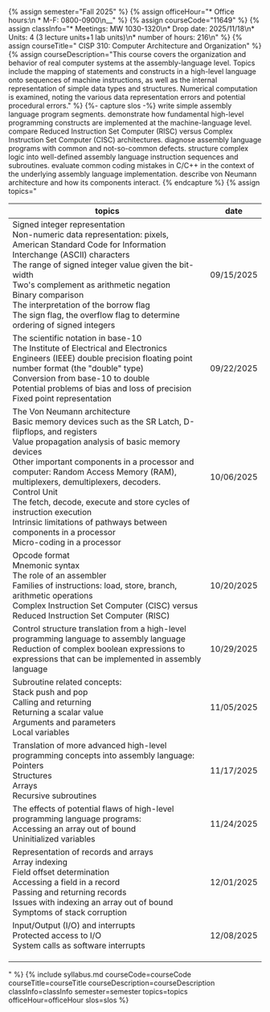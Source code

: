 {% assign semester="Fall 2025" %}
{% assign officeHour="* Office hours:\n  * M-F: 0800-0900\n__" %}
{% assign courseCode="11649" %}
{% assign classInfo="* Meetings: MW 1030-1320\n* Drop date: 2025/11/18\n* Units: 4 (3 lecture units+1 lab units)\n* number of hours: 216\n" %}
{% assign courseTitle="	CISP 310: Computer Architecture and Organization" %}
{% assign courseDescription="This course covers the organization and behavior of real computer systems at the assembly-language level. Topics include the mapping of statements and constructs in a high-level language onto sequences of machine instructions, as well as the internal representation of simple data types and structures. Numerical computation is examined, noting the various data representation errors and potential procedural errors."  %}
{%- capture slos -%}
write simple assembly language program segments.
demonstrate how fundamental high-level programming constructs are implemented at the machine-language level.
compare Reduced Instruction Set Computer (RISC) versus Complex Instruction Set Computer (CISC) architectures.
diagnose assembly language programs with common and not-so-common defects.
structure complex logic into well-defined assembly language instruction sequences and subroutines.
evaluate common coding mistakes in C/C++ in the context of the underlying assembly language implementation.
describe von Neumann architecture and how its components interact.
{% endcapture %}
{% assign topics="<table><thead><tr><th>topics</th><th>date</th></tr></thead><tr><td>Signed integer representation <br />Non-numeric data representation: pixels, American Standard Code for Information Interchange (ASCII) characters <br />The range of signed integer value given the bit-width <br />Two's complement as arithmetic negation <br />Binary comparison <br />The interpretation of the borrow flag <br />The sign flag, the overflow flag to determine ordering of signed integers</td>  <td>09/15/2025</td></tr> <tr><td>The scientific notation in base-10 <br />The Institute of Electrical and Electronics Engineers (IEEE) double precision floating point number format (the &quot;double&quot; type) <br />Conversion from base-10 to double <br />Potential problems of bias and loss of precision <br />Fixed point representation</td>  <td>09/22/2025</td></tr> <tr><td>The Von Neumann architecture <br />Basic memory devices such as the SR Latch, D-flipflops, and registers <br />Value propagation analysis of basic memory devices <br />Other important components in a processor and computer: Random Access Memory (RAM), multiplexers, demultiplexers, decoders. <br />Control Unit <br />The fetch, decode, execute and store cycles of instruction execution <br />Intrinsic limitations of pathways between components in a processor <br />Micro-coding in a processor</td>  <td>10/06/2025</td></tr> <tr><td>Opcode format <br />Mnemonic syntax <br />The role of an assembler <br />Families of instructions: load, store, branch, arithmetic operations <br />Complex Instruction Set Computer (CISC) versus Reduced Instruction Set Computer (RISC)</td>  <td>10/20/2025</td></tr> <tr><td>Control structure translation from a high-level programming language to assembly language <br />Reduction of complex boolean expressions to expressions that can be implemented in assembly language</td>  <td>10/29/2025</td></tr> <tr><td>Subroutine related concepts: <br />Stack push and pop <br />Calling and returning <br />Returning a scalar value <br />Arguments and parameters <br />Local variables</td>  <td>11/05/2025</td></tr> <tr><td>Translation of more advanced high-level programming concepts into assembly language: <br />Pointers <br />Structures <br />Arrays <br />Recursive subroutines</td>  <td>11/17/2025</td></tr> <tr><td>The effects of potential flaws of high-level programming language programs: <br />Accessing an array out of bound <br />Uninitialized variables</td>  <td>11/24/2025</td></tr> <tr><td>Representation of records and arrays <br />Array indexing <br />Field offset determination <br />Accessing a field in a record <br />Passing and returning records <br />Issues with indexing an array out of bound <br />Symptoms of stack corruption</td>  <td>12/01/2025</td></tr> <tr><td>Input/Output (I/O) and interrupts <br />Protected access to I/O <br />System calls as software interrupts</td>  <td>12/08/2025</td></tr> <tr><td></td>  <td></td></tr> <tr><td></td>  <td></td></tr> <tr><td></td>  <td></td></tr></table>" %}
{% include syllabus.md courseCode=courseCode courseTitle=courseTitle courseDescription=courseDescription classInfo=classInfo semester=semester topics=topics officeHour=officeHour slos=slos %}
